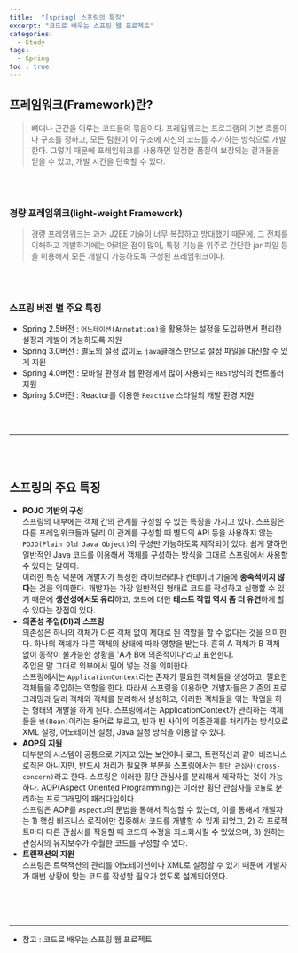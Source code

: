 ```yaml
---
title:  "[spring] 스프링의 특징"
excerpt: "코드로 배우는 스프링 웹 프로젝트"
categories: 
  - Study
tags: 
  - Spring
toc : true
---
```



## 프레임워크(Framework)란?
> 뼈대나 근간을 이루는 코드들의 묶음이다. 프레임워크는 프로그램의 기본 흐름이나 구조를 정하고, 모든 팀원이 이 구조에 자신의 코드를 추가하는 방식으로 개발한다. 그렇기 때문에 프레임워크를 사용하면 일정한 품질이 보장되는 결과물을 얻을 수 있고, 개발 시간을 단축할 수 있다.

<br><br>


### 경량 프레임워크(light-weight Framework)
> 경량 프레임워크는 과거 J2EE 기술이 너무 복잡하고 방대했기 때문에, 그 전체를 이해하고 개발하기에는 어려운 점이 많아, 특정 기능을 위주로 간단한 jar 파일 등을 이용해서 모든 개발이 가능하도록 구성된 프레임워크이다.

<br><br>

### 스프링 버전 별 주요 특징
- Spring 2.5버전 : `어노테이션(Annotation)`을 활용하는 설정을 도입하면서 편리한 설정과 개발이 가능하도록 지원
- Spring 3.0버전 : 별도의 설정 없이도 `java`클래스 만으로 설정 파일을 대신할 수 있게 지원
- Spring 4.0버전 : 모바일 환경과 웹 환경에서 많이 사용되는 `REST`방식의 컨트롤러 지원
- Spring 5.0버전 : Reactor를 이용한 `Reactive` 스타일의 개발 환경 지원


<br><br>

------------------


<br><br>


## 스프링의 주요 특징

- **POJO 기반의 구성** <br> 스프링의 내부에는 객체 간의 관계를 구성할 수 있는 특징을 가지고 있다. 스프링은 다른 프레임워크들과 달리 이 관계를 구성할 때 별도의 API 등을 사용하지 않는 `POJO(Plain Old Java Object)`의 구성만 가능하도록 제작되어 있다. 쉽게 말하면 일반적인 Java 코드를 이용해서 객체를 구성하는 방식을 그대로 스프링에서 사용할 수 있다는 말이다. <br> 이러한 특징 덕분에 개발자가 특정한 라이브러리나 컨테이너 기술에 **종속적이지 않다**는 것을 의미한다. 개발자는 가장 일반적인 형태로 코드를 작성하고 실행할 수 있기 때문에 **생산성에서도 유리**하고, 코드에 대한 **테스트 작업 역시 좀 더 유연**하게 할 수 있다는 장점이 있다.
- **의존성 주입(DI)과 스프링** <br> 의존성은 하나의 객체가 다른 객체 없이 제대로 된 역할을 할 수 없다는 것을 의미한다. 하나의 객체가 다른 객체의 상태에 따라 영향을 받는다. 흔히 A 객체가 B 객체 없이 동작이 불가능한 상황을 'A가 B에 의존적이다'라고 표현한다. <br> 주입은 말 그대로 외부에서 밀어 넣는 것을 의미한다. <br> 스프링에서는 `ApplicationContext`라는 존재가 필요한 객체들을 생성하고, 필요한 객체들을 주입하는 역할을 한다. 따라서 스프링을 이용하면 개발자들은 기존의 프로그래밍과 달리 객체와 객체를 분리해서 생성하고, 이러한 객체들을 엮는 작업을 하는 형태의 개발을 하게 된다. 스프링에서는 ApplicationContext가 관리하는 객체들을 `빈(Bean)`이라는 용어로 부르고, 빈과 빈 사이의 의존관계를 처리하는 방식으로 XML 설정, 어노테이션 설정, Java 설정 방식을 이용할 수 있다. 
- **AOP의 지원** <br> 대부분의 시스템이 공통으로 가지고 있는 보안이나 로그, 트랜잭션과 같이 비즈니스 로직은 아니지만, 반드시 처리가 필요한 부분을 스프링에서는 `횡단 관심사(cross-concern)`라고 한다. 스프링은 이러한 횡단 관심사를 분리해서 제작하는 것이 가능하다. AOP(Aspect Oriented Programming)는 이러한 횡단 관심사를 `모듈`로 분리하는 프로그래밍의 패러다임이다. <br> 스프링은 AOP를 `AspectJ`의 문법을 통해서 작성할 수 있는데, 이를 통해서 개발자는 1) 핵심 비즈니스 로직에만 집중해서 코드를 개발할 수 있게 되었고, 2) 각 프로젝트마다 다른 관심사를 적용할 때 코드의 수정을 최소화시킬 수 있었으며, 3) 원하는 관심사의 유지보수가 수월한 코드를 구성할 수 있다.
- **트랜잭션의 지원** <br> 스프링은 트랙잭션의 관리를 어노테이션이나 XML로 설정할 수 있기 때문에 개발자가 매번 상황에 맞는 코드를 작성할 필요가 없도록 설계되어있다. 


<br><br><br>

---------------------

- 참고 : 코드로 배우는 스프링 웹 프로젝트